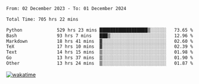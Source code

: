 <!--START_SECTION:waka-->

```txt
From: 02 December 2023 - To: 01 December 2024

Total Time: 705 hrs 22 mins

Python             529 hrs 23 mins ██████████████████▒░░░░░░   73.65 %
Bash               93 hrs 7 mins   ███▒░░░░░░░░░░░░░░░░░░░░░   12.96 %
Markdown           18 hrs 41 mins  ▓░░░░░░░░░░░░░░░░░░░░░░░░   02.60 %
TeX                17 hrs 10 mins  ▓░░░░░░░░░░░░░░░░░░░░░░░░   02.39 %
Text               14 hrs 15 mins  ▒░░░░░░░░░░░░░░░░░░░░░░░░   01.98 %
Go                 13 hrs 37 mins  ▒░░░░░░░░░░░░░░░░░░░░░░░░   01.90 %
Other              13 hrs 24 mins  ▒░░░░░░░░░░░░░░░░░░░░░░░░   01.87 %
```

<!--END_SECTION:waka-->
[![wakatime](https://wakatime.com/badge/user/5f89a63a-5294-4958-ad30-2b3455e63f2a.svg)](https://wakatime.com/@5f89a63a-5294-4958-ad30-2b3455e63f2a)
